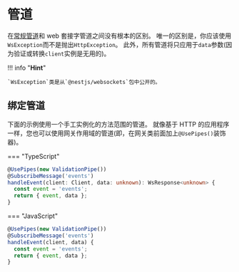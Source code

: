# 管道

在[常规管道](/pipes)和 web 套接字管道之间没有根本的区别。
唯一的区别是，你应该使用`WsException`而不是抛出`HttpException`。
此外，所有管道将只应用于`data`参数(因为验证或转换`client`实例是无用的)。

!!! info "**Hint**"

    `WsException`类是从`@nestjs/websockets`包中公开的。

## 绑定管道

下面的示例使用一个手工实例化的方法范围的管道。
就像基于 HTTP 的应用程序一样，您也可以使用网关作用域的管道(即，在网关类前面加上`@UsePipes()`装饰器)。

=== "TypeScript"

```ts
@UsePipes(new ValidationPipe())
@SubscribeMessage('events')
handleEvent(client: Client, data: unknown): WsResponse<unknown> {
  const event = 'events';
  return { event, data };
}
```

=== "JavaScript"

```js
@UsePipes(new ValidationPipe())
@SubscribeMessage('events')
handleEvent(client, data) {
  const event = 'events';
  return { event, data };
}
```
